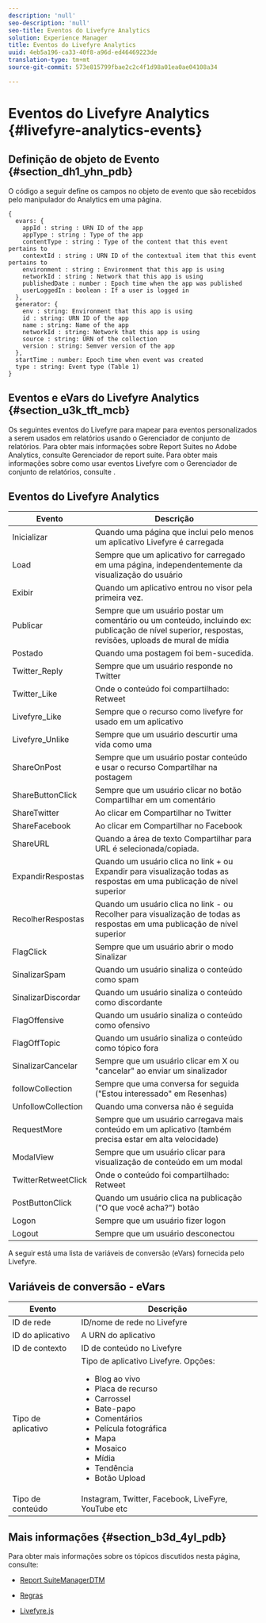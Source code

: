 ```yaml
---
description: 'null'
seo-description: 'null'
seo-title: Eventos do Livefyre Analytics
solution: Experience Manager
title: Eventos do Livefyre Analytics
uuid: 4eb5a196-ca33-40f8-a96d-ed46469223de
translation-type: tm+mt
source-git-commit: 573e815799fbae2c2c4f1d98a01ea0ae04108a34

---
```



# Eventos do Livefyre Analytics {#livefyre-analytics-events}

## Definição de objeto de Evento {#section_dh1_yhn_pdb}

O código a seguir define os campos no objeto de evento que são recebidos pelo manipulador do Analytics em uma página.

```
{
  evars: {
    appId : string : URN ID of the app
    appType : string : Type of the app
    contentType : string : Type of the content that this event pertains to
    contextId : string : URN ID of the contextual item that this event pertains to
    environment : string : Environment that this app is using
    networkId : string : Network that this app is using
    publishedDate : number : Epoch time when the app was published
    userLoggedIn : boolean : If a user is logged in
  },
  generator: {
    env : string: Environment that this app is using
    id : string: URN ID of the app
    name : string: Name of the app
    networkId : string: Network that this app is using
    source : string: URN of the collection
    version : string: Semver version of the app
  },
  startTime : number: Epoch time when event was created
  type : string: Event type (Table 1)
}
```

## Eventos e eVars do Livefyre Analytics {#section_u3k_tft_mcb}

Os seguintes eventos do Livefyre para mapear para eventos personalizados a serem usados em relatórios usando o Gerenciador de conjunto de relatórios. Para obter mais informações sobre Report Suites no Adobe Analytics, consulte Gerenciador [](https://docs.adobe.com/content/help/en/analytics/admin/manage-report-suites/report-suites-admin.html)de report suite. Para obter mais informações sobre como usar eventos Livefyre com o Gerenciador de conjunto de relatórios, consulte [](../livefyre-analytics/c-use-livefyre-with-adobe-analytics.md#section_iks_kgd_4cb).

## Eventos do Livefyre Analytics

| Evento | Descrição |
|---|---|
| Inicializar | Quando uma página que inclui pelo menos um aplicativo Livefyre é carregada |
| Load | Sempre que um aplicativo for carregado em uma página, independentemente da visualização do usuário |
| Exibir | Quando um aplicativo entrou no visor pela primeira vez. |
| Publicar | Sempre que um usuário postar um comentário ou um conteúdo, incluindo ex: publicação de nível superior, respostas, revisões, uploads de mural de mídia |
| Postado | Quando uma postagem foi bem-sucedida. |
| Twitter_Reply | Sempre que um usuário responde no Twitter |
| Twitter_Like | Onde o conteúdo foi compartilhado: Retweet |
| Livefyre_Like | Sempre que o recurso como livefyre for usado em um aplicativo |
| Livefyre_Unlike | Sempre que um usuário descurtir uma vida como uma |
| ShareOnPost | Sempre que um usuário postar conteúdo e usar o recurso Compartilhar na postagem |
| ShareButtonClick | Sempre que um usuário clicar no botão Compartilhar em um comentário |
| ShareTwitter | Ao clicar em Compartilhar no Twitter |
| ShareFacebook | Ao clicar em Compartilhar no Facebook |
| ShareURL | Quando a área de texto Compartilhar para URL é selecionada/copiada. |
| ExpandirRespostas | Quando um usuário clica no link + ou Expandir para visualização todas as respostas em uma publicação de nível superior |
| RecolherRespostas | Quando um usuário clica no link - ou Recolher para visualização de todas as respostas em uma publicação de nível superior |
| FlagClick | Sempre que um usuário abrir o modo Sinalizar |
| SinalizarSpam | Quando um usuário sinaliza o conteúdo como spam |
| SinalizarDiscordar | Quando um usuário sinaliza o conteúdo como discordante |
| FlagOffensive | Quando um usuário sinaliza o conteúdo como ofensivo |
| FlagOffTopic | Quando um usuário sinaliza o conteúdo como tópico fora |
| SinalizarCancelar | Sempre que um usuário clicar em X ou &quot;cancelar&quot; ao enviar um sinalizador |
| followCollection | Sempre que uma conversa for seguida (&quot;Estou interessado&quot; em Resenhas) |
| UnfollowCollection | Quando uma conversa não é seguida |
| RequestMore | Sempre que um usuário carregava mais conteúdo em um aplicativo (também precisa estar em alta velocidade) |
| ModalView | Sempre que um usuário clicar para visualização de conteúdo em um modal |
| TwitterRetweetClick | Onde o conteúdo foi compartilhado: Retweet |
| PostButtonClick | Quando um usuário clica na publicação (&quot;O que você acha?&quot;) botão |
| Logon | Sempre que um usuário fizer logon |
| Logout | Sempre que um usuário desconectou |

A seguir está uma lista de variáveis de conversão (eVars) fornecida pelo Livefyre.

## Variáveis de conversão - eVars

| Evento | Descrição |
|--- |--- |
| ID de rede | ID/nome de rede no Livefyre |
| ID do aplicativo | A URN do aplicativo |
| ID de contexto | ID de conteúdo no Livefyre |
| Tipo de aplicativo | Tipo de aplicativo Livefyre. Opções: <br><ul><li>Blog ao vivo  </li><li> Placa de recurso</li><li>Carrossel</li><li>Bate-papo </li><li>Comentários</li><li>Película fotográfica</li><li>Mapa</li><li>Mosaico</li><li>Mídia</li><li>Tendência</li><li>Botão Upload</li></ul> |
| Tipo de conteúdo | Instagram, Twitter, Facebook, LiveFyre, YouTube etc |

## Mais informações {#section_b3d_4yl_pdb}

Para obter mais informações sobre os tópicos discutidos nesta página, consulte:

* [Report Suite](https://docs.adobe.com/content/help/en/analytics/admin/manage-report-suites/report-suites-admin.html)[ManagerDTM](https://docs.adobe.com/content/help/en/livefyre/using/apps/filmstrip/c-filmstrip-app.html)

* [Regras](https://docs.adobe.com/content/help/en/dtm/using/resources/rules/create-rules.html)
* [Livefyre.js](/help/implementation/c-livefyre.js.md)